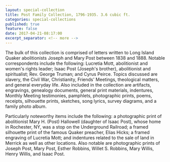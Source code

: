 ```yaml
---
layout: special-collection
title: Post Family Collection, 1796-1935. 3.6 cubic ft.
categories: special-collections
published: true
feature: false
date: 2017-04-21-08:17:00
excerpt_separator: <!-- more -->
---
```

The bulk of this collection is comprised of letters written to Long Island Quaker abolitionists Joseph and Mary Post between 1838 and 1888. Notable correspondents include the following: Lucretia Mott, abolitionist and women's rights leader; Isaac Post (Joseph's brother), abolitionist and spiritualist; Rev. George Truman; and Cyrus Peirce. Topics discussed are slavery, the Civil War, Christianity, Friends' Meetings, theological matters, and general everyday life. Also included in the collection are artifacts, engravings, genealogy documents, general print materials, indentures, Monthly Meeting testimonies, pamphlets, photographic prints, poems, receipts, silhouette prints, sketches, song lyrics, survey diagrams, and a family photo album.
<!-- more -->

Particularly noteworthy items include the following: a photographic print of abolitionist Mary H. (Post) Hallowell (daughter of Isaac Post), whose home in Rochester, NY, was a stop on the Underground Railroad; a framed silhouette print of the famous Quaker preacher, Elias Hicks; a framed engraving of Lucretia Mott; and indentures related to the sale of land in Merrick as well as other locations. Also notable are photographic prints of Joseph Post, Mary Post, Esther Robbins, Willet S. Robbins, Mary Willis, Henry Willis, and Isaac Post.
<!-- more -->

